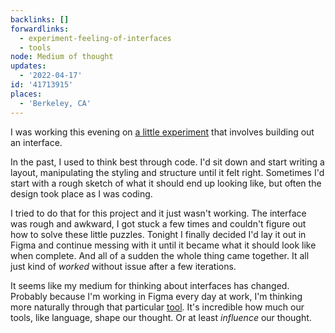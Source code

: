```yaml
---
backlinks: []
forwardlinks:
  - experiment-feeling-of-interfaces
  - tools
node: Medium of thought
updates:
  - '2022-04-17'
id: '41713915'
places:
  - 'Berkeley, CA'
---
```

I was working this evening on [a little experiment](experiment-feeling-of-interfaces.md) that involves building out an interface. 

In the past, I used to think best through code. I'd sit down and start writing a layout, manipulating the styling and structure until it felt right. Sometimes I'd start with a rough sketch of what it should end up looking like, but often the design took place as I was coding. 

I tried to do that for this project and it just wasn't working. The interface was rough and awkward, I got stuck a few times and couldn't figure out how to solve these little puzzles. Tonight I finally decided I'd lay it out in Figma and continue messing with it until it became what it should look like when complete. And all of a sudden the whole thing came together. It all just kind of *worked* without issue after a few iterations. 

It seems like my medium for thinking about interfaces has changed. Probably because I'm working in Figma every day at work, I'm thinking more naturally through that particular [tool](tools.md). It's incredible how much our tools, like language, shape our thought. Or at least *influence* our thought. 

 
